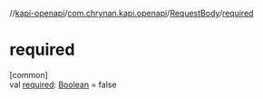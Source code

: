 //[kapi-openapi](../../../index.md)/[com.chrynan.kapi.openapi](../index.md)/[RequestBody](index.md)/[required](required.md)

# required

[common]\
val [required](required.md): [Boolean](https://kotlinlang.org/api/latest/jvm/stdlib/kotlin/-boolean/index.html) = false
